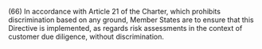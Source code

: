 (66) In accordance with Article 21 of the Charter, which prohibits discrimination based on any ground, Member States are to ensure that this Directive is implemented, as regards risk assessments in the context of customer due diligence, without discrimination.